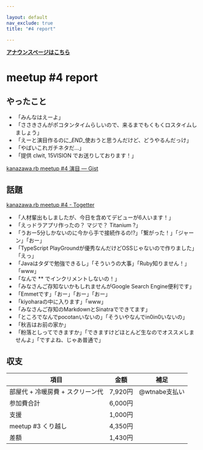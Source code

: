 ```yaml
---

layout: default
nav_exclude: true
title: "#4 report"

---
```


<p> <a href="../"><strong>アナウンスページはこちら</strong></a></p>

meetup #4 report
=================

やったこと
----------

-   「みんなはえーよ」
-   「ささきさんがポコタンタイムらしいので、来るまでもくもくロスタイムしましょう」
-   「えーと演目作るのに\_*END*\_使おうと思うんだけど、どうやるんだっけ」
-   「やばいこれガチネタだ…」
-   「提供 clwit, 15VISION でお送りしております！」

[kanazawa.rb meetup #4 演目 — Gist](https://gist.github.com/4180595)

<script src="https://gist.github.com/4180595.js?file=gistfile1.md">
</script>
話題
----

[kanazawa.rb meetup #4 - Togetter](http://togetter.com/li/416265)

-   「人材輩出もしましたが、今日を含めてデビューが6人います！」
-   「えっドラアプリ作ったの？ マジで？ Titanium ?」
-   「うおー5分しかないのに今から手で接続作るの!?」「繋がった！」「ジャーン」「おー」
-   「TypeScript PlayGroundが優秀なんだけどOSSじゃないので作りました」「えっ」
-   「Javaはタダで勉強できるし」「そういうの大事」「Ruby知りません！」「www」
-   「なんで ** でインクリメントしないの！」
-   「みなさんご存知ないかもしれませんがGoogle Search Engine便利です」
-   「Emmetです」「おー」「おー」「おー」
-   「kiyoharaの中に入ります」「www」
-   「みなさんご存知のMarkdownとSinatraでできてます」
-   「ところでなんでpocotanいないの」「そういやなんでin0in0いないの」
-   「秋吉はお前の家か」
-   「粉落としってできますか」「できますけどほとんど生なのでオススメしませんよ」「ですよね、じゃあ普通で」

収支
----

 | 項目                               | 金額      | 補足            |
 | ---------------------------------- | --------- | --------------- |
 | 部屋代 + 冷暖房費 + スクリーン代   | 7,920円   | @wtnabe支払い   |
 | 参加費合計                         | 6,000円   |                 |
 | 支援                               | 1,000円   |                 |
 | meetup #3 くり越し                 | 4,350円   |                 |
 | 差額                               | 1,430円   |                 |


